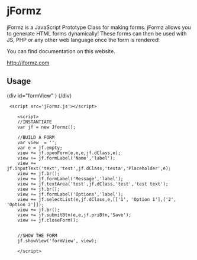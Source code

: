 # jFormz
<p>jFormz is a JavaScript Prototype Class for making forms.  jFormz allows you to generate HTML forms dynamically! These forms can then be used with JS, PHP or any other web language once the form is rendered!</p>


You can find documentation on this website.

http://jformz.com

<h2>Usage</h2>

 &lang;div id="formView" &rang; &lang;/div&rang;
        
     <script src='jFormz.js'></script>
        
        <script>
        //INSTANTIATE
        var jf = new Jformz();
        
        //BUILD A FORM
        var view  = '';
        var e = jf.empty;    
        view += jf.openForm(e,e,e,jf.dClass,e);
        view += jf.formLabel('Name','label'); 
        view += jf.inputText('text','test',jf.dClass,'testa','Placeholder',e);
        view += jf.br();
        view += jf.formLabel('Message','label'); 
        view += jf.textArea('test',jf.dClass,'test','test text');
        view += jf.br();
        view += jf.formLabel('Options','label'); 
        view += jf.selectList(e,jf.dClass,e,[['1', 'Option 1'],['2', 'Option 2']]);
        view += jf.br();
        view += jf.submitBtn(e,e,jf.priBtn,'Save');
        view += jf.closeForm();
        

        //SHOW THE FORM
        jf.showView('formView', view);
        
        </script>



